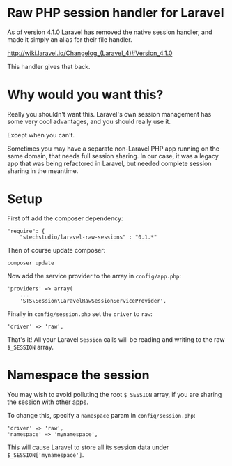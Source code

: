 Raw PHP session handler for Laravel
====================

As of version 4.1.0 Laravel has removed the native session handler, and made it simply an alias for their file handler.

http://wiki.laravel.io/Changelog_(Laravel_4)#Version_4.1.0

This handler gives that back.

Why would you want this?
====================

Really you shouldn't want this. Laravel's own session management has some very cool advantages, and you should really use it. 

Except when you can't.

Sometimes you may have a separate non-Laravel PHP app running on the same domain, that needs full session sharing. In our case, it was a legacy app that was being refactored in Laravel, but needed complete session sharing in the meantime.

Setup
====================

First off add the composer dependency:

    "require": {
        "stechstudio/laravel-raw-sessions" : "0.1.*"

Then of course update composer:

    composer update

Now add the service provider to the array in `config/app.php`:

    'providers' => array(
        ...
        'STS\Session\LaravelRawSessionServiceProvider',

Finally in `config/session.php` set the `driver` to `raw`:

    'driver' => 'raw',

That's it! All your Laravel `Session` calls will be reading and writing to the raw `$_SESSION` array.

Namespace the session
====================

You may wish to avoid polluting the root `$_SESSION` array, if you are sharing the session with other apps.

To change this, specify a `namespace` param in `config/session.php`:

    'driver' => 'raw',
    'namespace' => 'mynamespace',

This will cause Laravel to store all its session data under `$_SESSION['mynamespace']`. 
